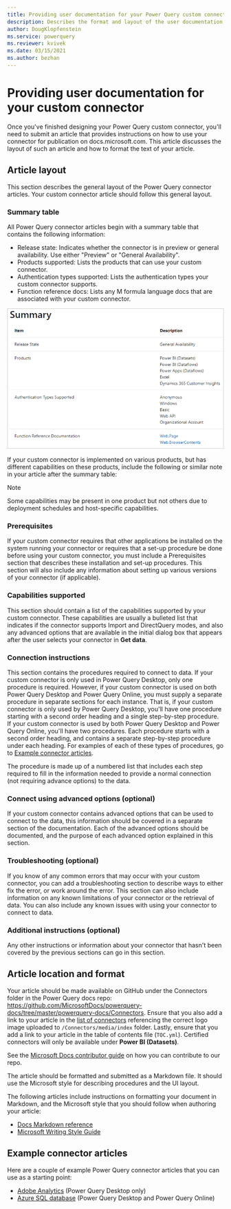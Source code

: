 ```yaml
---
title: Providing user documentation for your Power Query custom connector
description: Describes the format and layout of the user documentation that needs to be submitted for your Power Query custom connector.
author: DougKlopfenstein
ms.service: powerquery
ms.reviewer: kvivek
ms.date: 03/15/2021
ms.author: bezhan
---
```


# Providing user documentation for your custom connector

Once you've finished designing your Power Query custom connector, you'll need to submit an article that provides instructions on how to use your connector for publication on docs.microsoft.com. This article discusses the layout of such an article and how to format the text of your article.

## Article layout

This section describes the general layout of the Power Query connector articles. Your custom connector article should follow this general layout.

### Summary table

All Power Query connector articles begin with a summary table that contains the following information:

* Release state: Indicates whether the connector is in preview or general availability. Use either "Preview" or "General Availability".
* Products supported: Lists the products that can use your custom connector.
* Authentication types supported: Lists the authentication types your custom connector supports.
* Function reference docs: Lists any M formula language docs that are associated with your custom connector.

![Example summary table.](images/sample-summary.png)

If your custom connector is implemented on various products, but has different capabilities on these products, include the following or similar note in your article after the summary table:

>[!Note]
>Some capabilities may be present in one product but not others due to deployment schedules and host-specific capabilities.

### Prerequisites

If your custom connector requires that other applications be installed on the system running your connector or requires that a set-up procedure be done before using your custom connector, you must include a Prerequisites section that describes these installation and set-up procedures. This section will also include any information about setting up various versions of your connector (if applicable).

### Capabilities supported

This section should contain a list of the capabilities supported by your custom connector. These capabilities are usually a bulleted list that indicates if the connector supports Import and DirectQuery modes, and also any advanced options that are available in the initial dialog box that appears after the user selects your connector in **Get data**. 

### Connection instructions

This section contains the procedures required to connect to data. If your custom connector is only used in Power Query Desktop, only one procedure is required. However, if your custom connector is used on both Power Query Desktop and Power Query Online, you must supply a separate procedure in separate sections for each instance. That is, if your custom connector is only used by Power Query Desktop, you'll have one procedure starting with a second order heading and a single step-by-step procedure. If your custom connector is used by both Power Query Desktop and Power Query Online, you'll have two procedures. Each procedure starts with a second order heading, and contains a separate step-by-step procedure under each heading. For examples of each of these types of procedures, go to [Example connector articles](#example-connector-articles).

The procedure is made up of a numbered list that includes each step required to fill in the information needed to provide a normal connection (not requiring advance options) to the data. 

### Connect using advanced options (optional)

If your custom connector contains advanced options that can be used to connect to the data, this information should be covered in a separate section of the documentation. Each of the advanced options should be documented, and the purpose of each advanced option explained in this section.

### Troubleshooting (optional)

If you know of any common errors that may occur with your custom connector, you can add a troubleshooting section to describe ways to either fix the error, or work around the error. This section can also include information on any known limitations of your connector or the retrieval of data. You can also include any known issues with using your connector to connect to data.

### Additional instructions (optional)

Any other instructions or information about your connector that hasn't been covered by the previous sections can go in this section.

## Article location and format

Your article should be made available on GitHub under the Connectors folder in the Power Query docs repo: <https://github.com/MicrosoftDocs/powerquery-docs/tree/master/powerquery-docs/Connectors>. Ensure that you also add a link to your article in the [list of connectors](./connectors/index.md) referencing the correct logo image uploaded to `/Connectors/media/index` folder. Lastly, ensure that you add a link to your article in the table of contents file (`TOC.yml`). Certified connectors will only be available under **Power BI (Datasets)**.

See the [Microsoft Docs contributor guide](/contribute/) on how you can contribute to our repo. 

The article should be formatted and submitted as a Markdown file. It should use the Microsoft style for describing procedures and the UI layout.  

The following articles include instructions on formatting your document in Markdown, and the Microsoft style that you should follow when authoring your article:
- [Docs Markdown reference](/contribute/markdown-reference) 
- [Microsoft Writing Style Guide](/style-guide/welcome/) 

## Example connector articles

Here are a couple of example Power Query connector articles that you can use as a starting point: 

* [Adobe Analytics](./connectors/adobeanalytics.md) (Power Query Desktop only)
* [Azure SQL database](./connectors/azuresqldatabase.md) (Power Query Desktop and Power Query Online)
